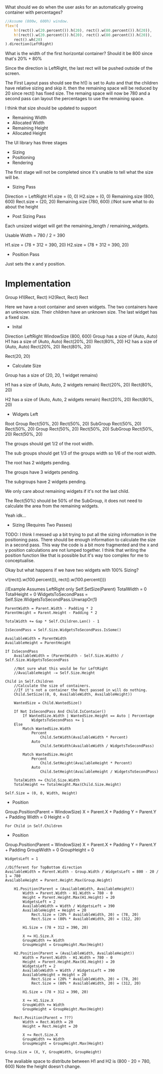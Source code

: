 What should we do when the user asks for an automatically growing container with percentages?

```rs
//Assume (800w, 600h) window.
flex!(
    h!(rect().w(20.percent()).h(20), rect().w(80.percent()).h(20)),
    h!(rect().w(20.percent()).h(20), rect().w(80.percent()).h(20)),
    rect().wh(20)
).direction(LeftRight)
```

What is the width of the first horizontal container?
Should it be 800 since that's 20% + 80%

Since the direction is LeftRight, the last rect will be pushed outside of the screen.

The First Layout pass should see the h!() is set to Auto and that the children have relative sizing and skip it.
then the remaining space will be reduced by 20 since rect() has fixed size.
The remaing space will now be 780 and a second pass can layout the percentages to use the remaining space.

I think that size should be updated to support

- Remaining Width
- Allocated Width
- Remaining Height
- Allocated Height

The UI library has three stages

- Sizing
- Positioning
- Rendering

The first stage will not be completed since it's unable to tell what the size will be.

- Sizing Pass

Direction = LeftRight
H1.size = (0, 0)
H2.size = (0, 0)
Remaining.size (800, 600)
Rect.size = (20, 20)
Remaining.size (780, 600) //Not sure what to do about the height

- Post Sizing Pass

Each unsized widget will get the remaining_length / remaining_widgets.

Usable Width = 780 / 2 = 390

H1.size = (78 + 312 = 390, 20)
H2.size = (78 + 312 = 390, 20)

- Position Pass

Just sets the x and y position.

# Implementation

Group H1(Rect, Rect) H2(Rect, Rect) Rect

Here we have a root container and seven widgets.
The two containers have an unknown size.
Their children have an unknown size.
The last widget has a fixed size.

- Inital

Direction LeftRight
WindowSize (800, 600)
Group has a size of (Auto, Auto)
    H1 has a size of (Auto, Auto)
        Rect(20%, 20)
        Rect(80%, 20)
    H2 has a size of (Auto, Auto)
        Rect(20%, 20)
        Rect(80%, 20)

Rect(20, 20)

- Calculate Size

Group has a size of (20, 20, 1 widget remains)

H1 has a size of (Auto, Auto, 2 widgets remain)
    Rect(20%, 20)
    Rect(80%, 20)

H2 has a size of (Auto, Auto, 2 widgets remain)
    Rect(20%, 20)
    Rect(80%, 20)

- Widgets Left

Root
    Group
        Rect(50%, 20)
        Rect(50%, 20)
        SubGroup 
            Rect(50%, 20)
            Rect(50%, 20)
    Group 
        Rect(50%, 20)
        Rect(50%, 20)
        SubGroup 
            Rect(50%, 20)
            Rect(50%, 20)

The groups should get 1/2 of the root width.

The sub groups should get 1/3 of the groups width so 1/6 of the root width.

The root has 2 widgets pending.

The groups have 3 widgets pending.

The subgroups have 2 widgets pending.

We only care about remaining widgets if it's not the last child.

The Rect(50%) should be 50% of the SubGroup, it does not need to calculate the area from the remaining widgets.

Yeah idk...


- Sizing (Requires Two Passes)

TODO: I think I messed up a bit trying to put all the sizing information in the positioning pass.
There should be enough information to calculate the size in a second pass.
This way the code is a bit more fragmented and the x and y position calculations are not lumped together.
I think that writing the position function like that is possible but it's way too complex for me to conceptualise.

Okay but what happens if we have two widgets with 100% Sizing?

v!(rect().w(100.percent()), rect().w(100.percent()))

//Example Assumes LeftRight only
Self.SetSize(Parent)
    TotalWidth = 0
    TotalHeight = 0
    WidgetsToSecondPass = Self.Size.WidgetsToSecondPass.UnwrapOr(1)

    ParentWidth = Parent.Width - Padding * 2
    ParentHeight = Parent.Height - Padding * 2

    TotalWidth += Gap * Self.Children.Len() - 1

    IsSecondPass = Self.Size.WidgetsToSecondPass.IsSome()

    AvailableWidth = ParentWidth
    AvailableHeight = ParentHeight

    If IsSecondPass
        AvailableWidth = (ParentWidth - Self.Size.Width) / Self.Size.WidgetsToSecondPass

        //Not sure what this would be for LeftRight
        //AvailableHeight -= Self.Size.Height

    Child in Self.Children
        //Calculate the size of containers.
        //If it's not a container the Rect passed in will do nothing.
        Child.SetSize((0, 0, AvailableWidth, AvailableHeight))

        WantedSize = Child.WantedSize()

        If Not IsSecondPass And Child.IsContaier()
            If WantedSize.Width | WantedSize.Height == Auto | Percentage
                WidgetsToSecondPass += 1
        Else 
            Match WantedSize.Width
                Percent
                    Child.SetWidth(AvailableWidth * Percent)
                Auto
                    Child.SetWidth(AvailableWidth / WidgetsToSecondPass)

            Match WantedSize.Height
                Percent
                    Child.SetHeight(AvailableHeight * Percent)
                Auto
                    Child.SetHeight(AvailableHeight / WidgetsToSecondPass)

        TotalWidth += Child.Size.Width
        TotalHeight += TotalHeight.Max(Child.Size.Height)
        
    Self.Size = (0, 0, Width, Height)

- Position


Group.Position(Parent = WindowSize)
    X = Parent.X + Padding
    Y = Parent.Y + Padding
    Width = 0
    Height = 0

    For Child in Self.Children



- Position

Group.Position(Parent = WindowSize)
    X = Parent.X + Padding
    Y = Parent.Y + Padding
    GroupWidth = 0
    GroupHeight = 0

    WidgetsLeft = 1

    //Different for TopBottom direction
    AvailableWidth = Parent.Width - Group.Width / WidgetsLeft = 800 - 20 / 1 = 780
    AvailableHeight = Parent.Height.Max(Group.Height)

        H1.Position(Parent = (AvailableWidth, AvailableHeight))
            Width = Parent.Width - H1.Width = 780 - 0
            Height = Parent.Height.Max(H1.Height) = 20
            WidgetsLeft = 2
            AvailableWidth = Width / WidgetsLeft = 390
            AvailableHeight = Height = 20
                Rect.Size = (20% * AvailableWidth, 20) = (78, 20)
                Rect.Size = (80% * AvailableWidth, 20) = (312, 20)
            
            H1.Size = (78 + 312 = 390, 20)

            X += H1.Size.X
            GroupWidth += Width
            GroupHeight = GroupHeight.Max(Height) 

        H2.Position(Parent = (AvailableWidth, AvailableHeight))
            Width = Parent.Width - H1.Width = 780 - 0
            Height = Parent.Height.Max(H1.Height) = 20
            WidgetsLeft = 2
            AvailableWidth = Width / WidgetsLeft = 390
            AvailableHeight = Height = 20
                Rect.Size = (20% * AvailableWidth, 20) = (78, 20)
                Rect.Size = (80% * AvailableWidth, 20) = (312, 20)
            
            H1.Size = (78 + 312 = 390, 20)

            X += H1.Size.X
            GroupWidth += Width
            GroupHeight = GroupHeight.Max(Height) 
        
        Rect.Position(Parent = ???)
            Width = Rect.Width = 20
            Height = Rect.Height = 20

            X += Rect.Size.X
            GroupWidth += Width
            GroupHeight = GroupHeight.Max(Height) 

    Group.Size = (X, Y, GroupWidth, GroupHeight)

The avaliable space to distribute between H1 and H2 is (800 - 20 = 780, 600)
Note the height doesn't change.

